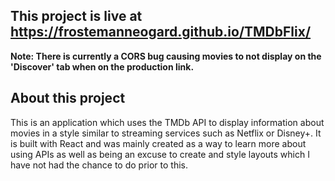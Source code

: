 ## This project is live at https://frostemanneogard.github.io/TMDbFlix/

**Note: There is currently a CORS bug causing movies to not display on the 'Discover' tab when on the production link.**

## About this project

This is an application which uses the TMDb API to display information about movies in a style similar to streaming services such as Netflix or Disney+. It is built with React and was mainly created as a way to learn more about using APIs as well as being an excuse to create and style layouts which I have not had the chance to do prior to this.

